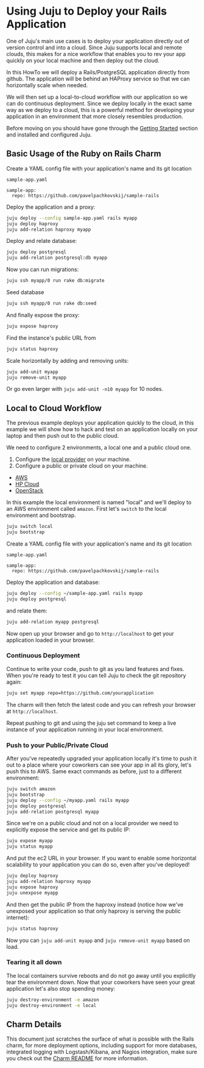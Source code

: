 #  Using Juju to Deploy your Rails Application

One of Juju's main use cases is to deploy your application directly out of
version control and into a cloud. Since Juju supports local and remote clouds,
this makes for a nice workflow that enables you to rev your app quickly on your
local machine and then deploy out the cloud.

In this HowTo we will deploy a Rails/PostgreSQL application directly from
github. The application will be behind an HAProxy service so that we can
horizontally scale when needed.

We will then set up a local-to-cloud workflow with our application so we can do
continuous deployment. Since we deploy locally in the exact same way as we
deploy to a cloud, this is a powerful method for developing your application in
an environment that more closely resembles production.

Before moving on you should have gone through the [Getting Started](getting-started.html)
section and installed and configured Juju.

##  Basic Usage of the Ruby on Rails Charm

Create a YAML config file with your application's name and its git location

`sample-app.yaml`

```no-highlight
sample-app:
  repo: https://github.com/pavelpachkovskij/sample-rails
```

Deploy the application and a proxy:

```bash
juju deploy --config sample-app.yaml rails myapp
juju deploy haproxy
juju add-relation haproxy myapp
```

Deploy and relate database:

```bash
juju deploy postgresql
juju add-relation postgresql:db myapp
```

Now you can run migrations:

```bash
juju ssh myapp/0 run rake db:migrate
```

Seed database

```bash
juju ssh myapp/0 run rake db:seed
```

And finally expose the proxy:

```bash
juju expose haproxy
```

Find the instance's public URL from

```bash
juju status haproxy
```

Scale horizontally by adding and removing units:

```bash
juju add-unit myapp
juju remove-unit myapp
```

Or go even larger with `juju add-unit -n10 myapp` for 10 nodes.

##  Local to Cloud Workflow

The previous example deploys your application quickly to the cloud, in this
example we will show how to hack and test on an application locally on your
laptop and then push out to the public cloud.

We need to configure 2 environments, a local one and a public cloud one.

1. Configure the [local provider](./config-local.html) on your machine.
1. Configure a public or private cloud on your machine.
  - [AWS](./config-aws.html)
  - [HP Cloud](./config-hpcloud.html)
  - [OpenStack](./config-openstack.html)

In this example the local environment is named "local" and we'll deploy to an
AWS environment called `amazon`. First let's `switch` to the local environment
and bootstrap.

```bash
juju switch local
juju bootstrap
```

Create a YAML config file with your application's name and its git location

`sample-app.yaml`

```no-highlight
sample-app:
  repo: https://github.com/pavelpachkovskij/sample-rails
```

Deploy the application and database:

```bash
juju deploy --config ~/sample-app.yaml rails myapp
juju deploy postgresql
```

and relate them:

```bash
juju add-relation myapp postgresql
```

Now open up your browser and go to `http://localhost` to get your application
loaded in your browser.


###  Continuous Deployment

Continue to write your code, push to git as you land features and fixes. When
you're ready to test it you can tell Juju to check the git repository again:

```bash
juju set myapp repo=https://github.com/yourapplication
```

The charm will then fetch the latest code and you can refresh your browser at
`http://localhost`.

Repeat pushing to git and using the juju set command to keep a live instance of
your application running in your local environment.


###  Push to your Public/Private Cloud

After you've repeatedly upgraded your application locally it's time to push it
out to a place where your coworkers can see your app in all its glory, let's
push this to AWS. Same exact commands as before, just to a different
environment:

```bash
juju switch amazon
juju bootstrap
juju deploy --config ~/myapp.yaml rails myapp
juju deploy postgresql
juju add-relation postgresql myapp
```

Since we're on a public cloud and not on a local provider we need to explicitly
expose the service and get its public IP:

```bash
juju expose myapp
juju status myapp
```

And put the ec2 URL in your browser. If you want to enable some horizontal
scalability to your application you can do so, even after you've deployed!

```bash
juju deploy haproxy
juju add-relation haproxy myapp
juju expose haproxy
juju unexpose myapp
```

And then get the public IP from the haproxy instead (notice how we've unexposed
your application so that only haproxy is serving the public internet):

```bash
juju status haproxy
```

Now you can `juju add-unit myapp` and `juju remove-unit myapp` based on load.

###  Tearing it all down

The local containers survive reboots and do not go away until you explicitly
tear the environment down. Now that your coworkers have seen your great
application let's also stop spending money:

```bash
juju destroy-environment -e amazon
juju destroy-environment -e local
```


##  Charm Details

This document just scratches the surface of what is possible with the Rails
charm, for more deployment options, including support for more databases,
integrated logging with Logstash/Kibana, and Nagios integration, make sure you
check out the [Charm README](https://jujucharms.com/rails) for
more information.
